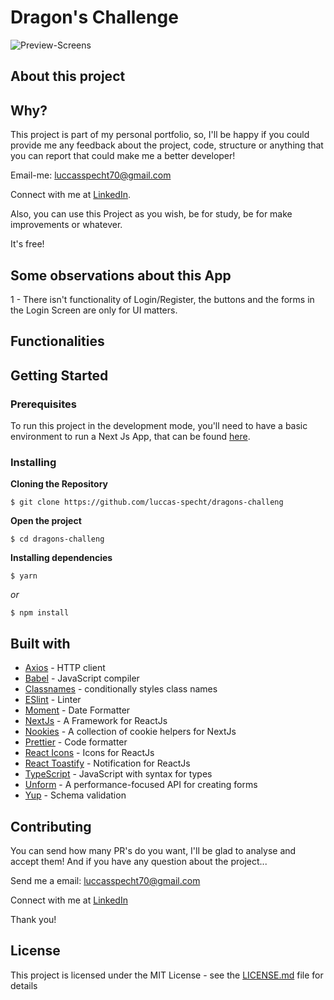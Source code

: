 
# Dragon's Challenge

![Preview-Screens](https://github.com/steniowagner/mindCast/blob/master/PUXA-R10!.png)

## About this project

## Why?

This project is part of my personal portfolio, so, I'll be happy if you could provide me any feedback about the project, code, structure or anything that you can report that could make me a better developer!

Email-me: luccasspecht70@gmail.com

Connect with me at [LinkedIn](https://www.linkedin.com/in/luccas-specht/).

Also, you can use this Project as you wish, be for study, be for make improvements or whatever.

It's free!

## Some observations about this App

1 - There isn't functionality of Login/Register, the buttons and the forms in the Login Screen are only for UI matters.

## Functionalities

## Getting Started

### Prerequisites

To run this project in the development mode, you'll need to have a basic environment to run a Next Js App, that can be found [here](https://nextjs.org/docs/getting-started).


### Installing

**Cloning the Repository**

```
$ git clone https://github.com/luccas-specht/dragons-challeng
```

**Open the project**

```
$ cd dragons-challeng
```

**Installing dependencies**

```
$ yarn
```

_or_

```
$ npm install
```


## Built with
- [Axios](https://github.com/axios/axios) - HTTP client
- [Babel](https://babeljs.io/) - JavaScript compiler
- [Classnames](https://github.com/JedWatson/classnames) - conditionally styles class names
- [ESlint](https://eslint.org/) - Linter
- [Moment](https://momentjs.com) - Date Formatter
- [NextJs](https://nextjs.org) - A Framework for ReactJs 
- [Nookies](https://prettier.io/) - A collection of cookie helpers for NextJs
- [Prettier](https://prettier.io/) - Code formatter
- [React Icons](https://react-icons.github.io/react-icons/) - Icons for ReactJs
- [React Toastify](https://fkhadra.github.io/react-toastify/introduction) - Notification for ReactJs
- [TypeScript](https://www.typescriptlang.org) - JavaScript with syntax for types
- [Unform](https://unform.dev) - A performance-focused API for creating forms
- [Yup](https://docs.yup.io) - Schema validation


## Contributing

You can send how many PR's do you want, I'll be glad to analyse and accept them! And if you have any question about the project...

Send me a email: luccasspecht70@gmail.com

Connect with me at [LinkedIn](https://www.linkedin.com/in/luccas-specht/)

Thank you!

## License

This project is licensed under the MIT License - see the [LICENSE.md](https://github.com/luccas-specht/dragons-challenge/blob/develop/LICENSE) file for details
